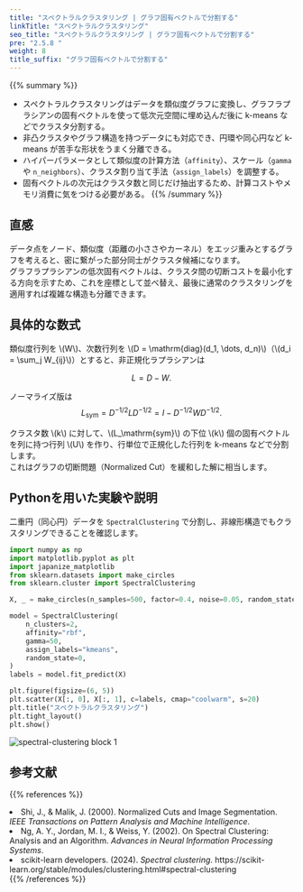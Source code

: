 ```yaml
---
title: "スペクトラルクラスタリング | グラフ固有ベクトルで分割する"
linkTitle: "スペクトラルクラスタリング"
seo_title: "スペクトラルクラスタリング | グラフ固有ベクトルで分割する"
pre: "2.5.8 "
weight: 8
title_suffix: "グラフ固有ベクトルで分割する"
---
```


{{% summary %}}
- スペクトラルクラスタリングはデータを類似度グラフに変換し、グラフラプラシアンの固有ベクトルを使って低次元空間に埋め込んだ後に k-means などでクラスタ分割する。
- 非凸クラスタやグラフ構造を持つデータにも対応でき、円環や同心円など k-means が苦手な形状をうまく分離できる。
- ハイパーパラメータとして類似度の計算方法（`affinity`）、スケール（`gamma` や `n_neighbors`）、クラスタ割り当て手法（`assign_labels`）を調整する。
- 固有ベクトルの次元はクラスタ数と同じだけ抽出するため、計算コストやメモリ消費に気をつける必要がある。
{{% /summary %}}

## 直感
データ点をノード、類似度（距離の小ささやカーネル）をエッジ重みとするグラフを考えると、密に繋がった部分同士がクラスタ候補になります。  
グラフラプラシアンの低次固有ベクトルは、クラスタ間の切断コストを最小化する方向を示すため、これを座標として並べ替え、最後に通常のクラスタリングを適用すれば複雑な構造も分離できます。

## 具体的な数式
類似度行列を \\(W\\)、次数行列を \\(D = \mathrm{diag}(d_1, \dots, d_n)\\)（\\(d_i = \sum_j W_{ij}\\)）とすると、非正規化ラプラシアンは

$$
L = D - W.
$$

ノーマライズ版は
$$
L_\mathrm{sym} = D^{-1/2} L D^{-1/2} = I - D^{-1/2} W D^{-1/2}.
$$

クラスタ数 \\(k\\) に対して、\\(L_\mathrm{sym}\\) の下位 \\(k\\) 個の固有ベクトルを列に持つ行列 \\(U\\) を作り、行単位で正規化した行列を k-means などで分割します。  
これはグラフの切断問題（Normalized Cut）を緩和した解に相当します。

## Pythonを用いた実験や説明
二重円（同心円）データを `SpectralClustering` で分割し、非線形構造でもクラスタリングできることを確認します。

```python
import numpy as np
import matplotlib.pyplot as plt
import japanize_matplotlib
from sklearn.datasets import make_circles
from sklearn.cluster import SpectralClustering

X, _ = make_circles(n_samples=500, factor=0.4, noise=0.05, random_state=0)

model = SpectralClustering(
    n_clusters=2,
    affinity="rbf",
    gamma=50,
    assign_labels="kmeans",
    random_state=0,
)
labels = model.fit_predict(X)

plt.figure(figsize=(6, 5))
plt.scatter(X[:, 0], X[:, 1], c=labels, cmap="coolwarm", s=20)
plt.title("スペクトラルクラスタリング")
plt.tight_layout()
plt.show()
```

![spectral-clustering block 1](/images/basic/clustering/spectral-clustering_block01.svg)

## 参考文献
{{% references %}}
<li>Shi, J., &amp; Malik, J. (2000). Normalized Cuts and Image Segmentation. <i>IEEE Transactions on Pattern Analysis and Machine Intelligence</i>.</li>
<li>Ng, A. Y., Jordan, M. I., &amp; Weiss, Y. (2002). On Spectral Clustering: Analysis and an Algorithm. <i>Advances in Neural Information Processing Systems</i>.</li>
<li>scikit-learn developers. (2024). <i>Spectral clustering</i>. https://scikit-learn.org/stable/modules/clustering.html#spectral-clustering</li>
{{% /references %}}
